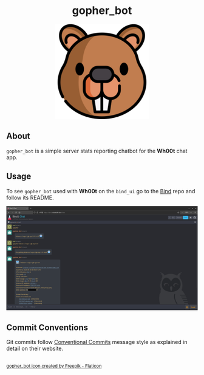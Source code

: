 <h1 align="center">gopher_bot</h1>

<div align="center">
	<img src="assets/gopher_bot.png" width="250" title="gopher logo">
</div>

## About
`gopher_bot` is a simple server stats reporting chatbot for the **Wh00t** chat app.

## Usage
To see `gopher_bot` used with **Wh00t** on the `bind_ui` go to the [Bind](https://github.com/roboto84/bind) repo and follow its README.

<div align="center">
	<img src="assets/gopher_bot_1.png" title="gopher_bot">
</div>

## Commit Conventions
Git commits follow [Conventional Commits](https://www.conventionalcommits.org) message style as explained in detail on their website.

<br/>
<sup>
    <a href="https://www.flaticon.com/free-icons/beaver" title="beaver icons">
        gopher_bot icon created by Freepik - Flaticon
    </a>
</sup>
